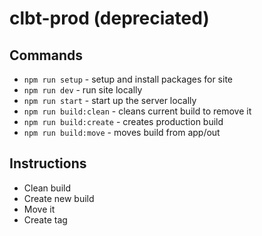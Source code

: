 # clbt-prod (depreciated)

## Commands
- `npm run setup` - setup and install packages for site
- `npm run dev` - run site locally
- `npm run start` - start up the server locally
- `npm run build:clean` - cleans current build to remove it
- `npm run build:create` - creates production build
- `npm run build:move` - moves build from app/out

## Instructions
- Clean build
- Create new build
- Move it
- Create tag
